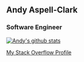 ## Andy Aspell-Clark
### Software Engineer

<!--
### Hi there 👋

**mrspaceman/mrspaceman** is a ✨ _special_ ✨ repository because its `README.md` (this file) appears on your GitHub profile.

Here are some ideas to get you started:

- 🔭 I’m currently working on ...
- 🌱 I’m currently learning ...
- 👯 I’m looking to collaborate on ...
- 🤔 I’m looking for help with ...
- 💬 Ask me about ...
- 📫 How to reach me: ...
- 😄 Pronouns: ...
- ⚡ Fun fact: ...
-->

[![Andy's github stats](https://github-readme-stats.vercel.app/api?username=mrspaceman)](https://github.com/mrspaceman)

[My Stack Overflow Profile](https://stackoverflow.com/users/2182733/andy-aspell-clark?tab=profile)

